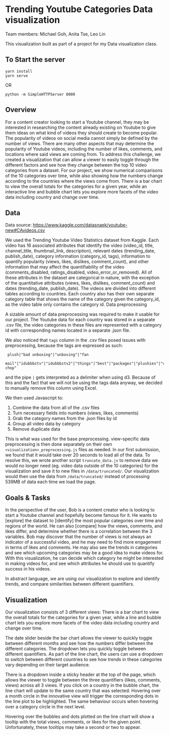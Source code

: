 # Trending Youtube Categories Data visualization

Team members: Michael Goh, Anita Tse, Leo Lin

This visualization built as part of a project for my Data visualization class. 

## To Start the server
```
yarn install
yarn serve
```

OR

```
python -m SimpleHTTPServer 8000
```

## Overview

For a content creator looking to start a Youtube channel, they may be interested in researching the content already existing on Youtube to give them ideas on what kind of videos they should create to become popular. The popularity of videos on social media cannot simply be defined by the number of views. There are many other aspects that may determine the popularity of Youtube videos, including the number of likes, comments, and locations where said views are coming from. To address this challenge, we created a visualization that can allow a viewer to easily toggle through the different factors and see how they change between the top 10 video categories from a dataset. For our project, we show numerical comparisons of the 10 categories over time, while also showing how the numbers change according to the countries where the views come from. There is a bar chart to view the overall totals for the categories for a given year, while an interactive line and bubble chart lets you explore more facets of the video data including country and change over time.

## Data

Data source: ​https://www.kaggle.com/datasnaek/youtube-new#CAvideos.csv

We used the Trending Youtube Video Statistics dataset from Kaggle. Each video has 16 associated attributes that identify the video (video_id, title, channel_title, thumbnail_link, description), relevant dates (trending_date, publish_date), category information (category_id, tags), information to quantify popularity (views, likes, dislikes, comment_count), and other information that may affect the quantifiability of the video (comments_disabled, ratings_disabled, video_error_or_removed). All of these attributes in the dataset are categorical in nature, with the exception of the quantitative attributes (views, likes, dislikes, comment_count) and dates (trending_date, publish_date). The videos are divided into different tables according to countries. Each country also has their own separate category table that shows the name of the category given the category_id, as the video table only contains the category id.
Data preprocessing

A sizable amount of data preprocessing was required to make it usable for our project. The Youtube data for each country was stored in a separate .csv file, the video categories in these files are represented with a category id with corresponding names located in a separate .json file.

We also noticed that `tags` column in the .csv files posed issues with preprocessing, because the tags are expressed as such:

```
 plush|"bad unboxing"|"unboxing"|"fan
 mail"|"idubbbztv"|"idubbbztv2"|"things"|"best"|"packages"|"plushies"|"chontent chop"
 ```
 
and the pipe `|` gets interpreted as a delimiter when using d3. Because of this and the fact that we will not be using the tags data anyway, we decided to manually remove this column using Excel.
 
We then used Javascript to:
1. Combine the data from all of the .csv files
2. Turn necessary fields into numbers (views, likes, comments)
3. Grab the category names from the .json files by id
4. Group all video data by category
5. Remove duplicate data

This is what was used for the base preprocessing. view-specific data preprocessing is then done separately on their own `<visualization>_preprocessing.js` files as needed.
In our first submission, we found that it would take over 20 seconds to load all of the data. To resolve this, we wrote another script `truncate_data.js` to remove data we would no longer need (eg. video data outside of the 10 categories) for the visualization and save it to new files in `/data/truncated/`. Our visualization would then use the data from `/data/truncated/` instead of processing 539MB of data each time we load the page.

## Goals & Tasks 

In the perspective of the user, Bob is a content creator who is looking to start a Youtube channel and hopefully become famous for it. He wants to [explore] the dataset to [identify] the most popular categories over time and regions of the world. He can also [compare] how the views, comments, and likes differ, and determine whether there is a correlation between the 3 variables. Bob may discover that the number of views is not always an indicator of a successful video, and he may need to find more engagement in terms of likes and comments. He may also see the trends in categories and see which upcoming categories may be a good idea to make videos for. With this visualization, he can decide which category he might be interested in making videos for, and see which attributes he should use to quantify success in his videos.

In abstract language, we are using our visualization to explore and identify trends, and compare similarities between different quantifiers.

## Visualization

Our visualization consists of 3 different views: There is a bar chart to view the overall totals for the categories for a given year, while a line and bubble chart lets you explore more facets of the video data including country and change over time.

The date slider beside the bar chart allows the viewer to quickly toggle between different months and see how the numbers differ between the different categories. The dropdown lets you quickly toggle between different quantifiers. As part of the line chart, the users can use a dropdown to switch between different countries to see how trends in these categories vary depending on their target audience.

There is a dropdown inside a sticky header at the top of the page, which allows the viewer to toggle between the three quantifiers (likes, comments, views) across all 3 views. If you click on a country in the bubble chart, the line chart will update to the same country that was selected. Hovering over a month circle in the innovative view will
trigger the corresponding dots in the line plot to be highlighted. The same behaviour occurs when hovering over a category circle in the next level.

Hovering over the bubbles and dots plotted on the line chart will show a tooltip with the total views, comments, or likes for the given point. Unfortunately, these tooltips may take a second or two to appear.


